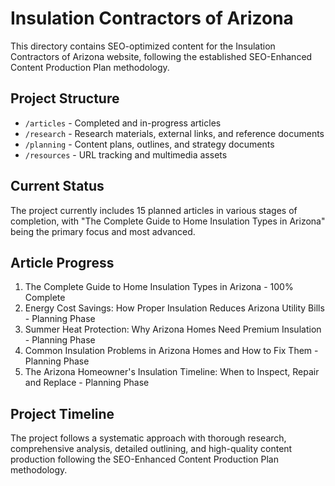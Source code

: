 # Insulation Contractors of Arizona

This directory contains SEO-optimized content for the Insulation Contractors of Arizona website, following the established SEO-Enhanced Content Production Plan methodology.

## Project Structure

- `/articles` - Completed and in-progress articles
- `/research` - Research materials, external links, and reference documents
- `/planning` - Content plans, outlines, and strategy documents
- `/resources` - URL tracking and multimedia assets

## Current Status

The project currently includes 15 planned articles in various stages of completion, with "The Complete Guide to Home Insulation Types in Arizona" being the primary focus and most advanced.

## Article Progress

1. The Complete Guide to Home Insulation Types in Arizona - 100% Complete
2. Energy Cost Savings: How Proper Insulation Reduces Arizona Utility Bills - Planning Phase
3. Summer Heat Protection: Why Arizona Homes Need Premium Insulation - Planning Phase
4. Common Insulation Problems in Arizona Homes and How to Fix Them - Planning Phase
5. The Arizona Homeowner's Insulation Timeline: When to Inspect, Repair and Replace - Planning Phase

## Project Timeline

The project follows a systematic approach with thorough research, comprehensive analysis, detailed outlining, and high-quality content production following the SEO-Enhanced Content Production Plan methodology.
